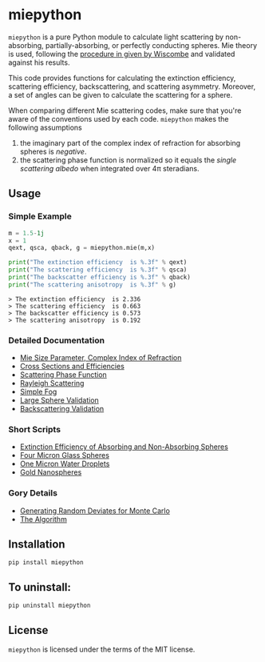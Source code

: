 # miepython

`miepython` is a pure Python module to calculate light scattering by non-absorbing, partially-absorbing, or perfectly conducting spheres. Mie theory 
is used, following the [procedure in given by Wiscombe](http://opensky.ucar.edu/islandora/object/technotes:232) and validated against his results.

This code provides functions for calculating the extinction efficiency, scattering efficiency, backscattering, and scattering asymmetry. Moreover, a set of angles can be given to calculate the scattering for a sphere.

When comparing different Mie scattering codes, make sure that you're aware of the conventions used by each code.  `miepython` makes the following assumptions
1. the imaginary part of the complex index of refraction for absorbing spheres is *negative*.  
2. the scattering phase function is normalized so it equals the *single scattering albedo* when integrated over 4π steradians.

## Usage

### Simple Example

```python
m = 1.5-1j
x = 1
qext, qsca, qback, g = miepython.mie(m,x)

print("The extinction efficiency  is %.3f" % qext)
print("The scattering efficiency  is %.3f" % qsca)
print("The backscatter efficiency is %.3f" % qback)
print("The scattering anisotropy  is %.3f" % g)

```

```
> The extinction efficiency  is 2.336
> The scattering efficiency  is 0.663
> The backscatter efficiency is 0.573
> The scattering anisotropy  is 0.192
```

### Detailed Documentation

* [Mie Size Parameter, Complex Index of Refraction](https://github.com/scottprahl/miepython/blob/master/doc/01_basics.ipynb) 
* [Cross Sections and Efficiencies](https://github.com/scottprahl/miepython/blob/master/doc/02_efficiencies.ipynb) 
* [Scattering Phase Function](https://github.com/scottprahl/miepython/blob/master/doc/03_angular_scattering.ipynb) 
* [Rayleigh Scattering](https://github.com/scottprahl/miepython/blob/master/doc/04_rayleigh.ipynb) 
* [Simple Fog](https://github.com/scottprahl/miepython/blob/master/doc/05_fog.ipynb) 
* [Large Sphere Validation](https://github.com/scottprahl/miepython/blob/master/doc/08_large_spheres.ipynb)
* [Backscattering Validation](https://github.com/scottprahl/miepython/blob/master/doc/09_backscattering.ipynb)

### Short Scripts

* [Extinction Efficiency of Absorbing and Non-Absorbing Spheres](https://github.com/scottprahl/miepython/blob/master/miepython/examples/01_dielectric.py) 
* [Four Micron Glass Spheres](https://github.com/scottprahl/miepython/blob/master/miepython/examples/02_glass.py) 
* [One Micron Water Droplets](https://github.com/scottprahl/miepython/blob/master/miepython/examples/03_droplets.py) 
* [Gold Nanospheres](https://github.com/scottprahl/miepython/blob/master/miepython/examples/04_gold.py) 

### Gory Details

* [Generating Random Deviates for Monte Carlo](https://github.com/scottprahl/miepython/blob/master/doc/06_random_deviates.ipynb)
* [The Algorithm](https://github.com/scottprahl/miepython/blob/master/doc/07_algorithm.ipynb)

## Installation

    pip install miepython

## To uninstall:

    pip uninstall miepython

## License

`miepython` is licensed under the terms of the MIT license.